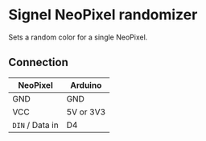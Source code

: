 # Signel NeoPixel randomizer

Sets a random color for a single NeoPixel.

## Connection

| NeoPixel            | Arduino   |
| ------------------- | --------- |
| GND                 | GND       |
| VCC                 | 5V or 3V3 |
| `DIN` / Data in     | D4        |
